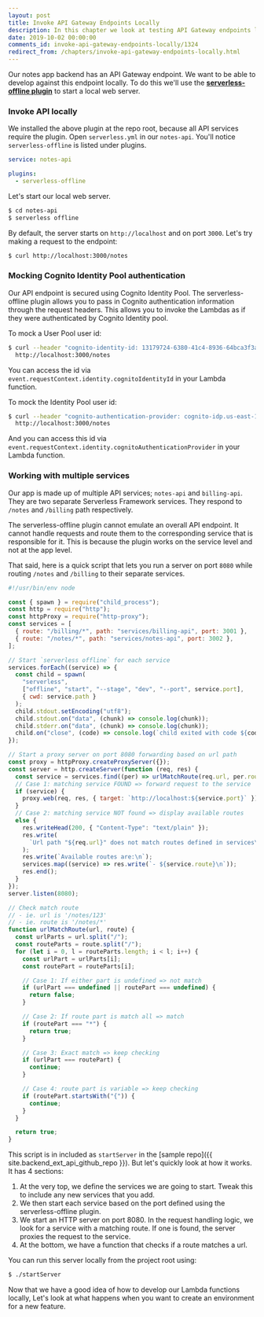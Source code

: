 ```yaml
---
layout: post
title: Invoke API Gateway Endpoints Locally
description: In this chapter we look at testing API Gateway endpoints locally in your serverless app. We also look at how to mock Cognito authentication info. We'll create a local web server for all the services in our monorepo app.
date: 2019-10-02 00:00:00
comments_id: invoke-api-gateway-endpoints-locally/1324
redirect_from: /chapters/invoke-api-gateway-endpoints-locally.html
---
```


Our notes app backend has an API Gateway endpoint. We want to be able to develop against this endpoint locally. To do this we'll use the [**serverless-offline plugin**](https://github.com/dherault/serverless-offline) to start a local web server.

### Invoke API locally

We installed the above plugin at the repo root, because all API services require the plugin. Open `serverless.yml` in our `notes-api`. You'll notice `serverless-offline` is listed under plugins.

```yaml
service: notes-api

plugins:
  - serverless-offline
```

Let's start our local web server.

```bash
$ cd notes-api
$ serverless offline
```

By default, the server starts on `http://localhost` and on port `3000`. Let's try making a request to the endpoint:

```bash
$ curl http://localhost:3000/notes
```

### Mocking Cognito Identity Pool authentication

Our API endpoint is secured using Cognito Identity Pool. The serverless-offline plugin allows you to pass in Cognito authentication information through the request headers. This allows you to invoke the Lambdas as if they were authenticated by Cognito Identity pool.

To mock a User Pool user id:

```bash
$ curl --header "cognito-identity-id: 13179724-6380-41c4-8936-64bca3f3a25b" \
  http://localhost:3000/notes
```

You can access the id via `event.requestContext.identity.cognitoIdentityId` in your Lambda function.

To mock the Identity Pool user id:

```bash
$ curl --header "cognito-authentication-provider: cognito-idp.us-east-1.amazonaws.com/us-east-1_Jw6lUuyG2,cognito-idp.us-east-1.amazonaws.com/us-east-1_Jw6lUuyG2:CognitoSignIn:5f24dbc9-d3ab-4bce-8d5f-eafaeced67ff" \
  http://localhost:3000/notes
```

And you can access this id via `event.requestContext.identity.cognitoAuthenticationProvider` in your Lambda function.

### Working with multiple services

Our app is made up of multiple API services; `notes-api` and `billing-api`. They are two separate Serverless Framework services. They respond to `/notes` and `/billing` path respectively.

The serverless-offline plugin cannot emulate an overall API endpoint. It cannot handle requests and route them to the corresponding service that is responsible for it. This is because the plugin works on the service level and not at the app level.

That said, here is a quick script that lets you run a server on port `8080` while routing `/notes` and `/billing` to their separate services.

```js
#!/usr/bin/env node

const { spawn } = require("child_process");
const http = require("http");
const httpProxy = require("http-proxy");
const services = [
  { route: "/billing/*", path: "services/billing-api", port: 3001 },
  { route: "/notes/*", path: "services/notes-api", port: 3002 },
];

// Start `serverless offline` for each service
services.forEach((service) => {
  const child = spawn(
    "serverless",
    ["offline", "start", "--stage", "dev", "--port", service.port],
    { cwd: service.path }
  );
  child.stdout.setEncoding("utf8");
  child.stdout.on("data", (chunk) => console.log(chunk));
  child.stderr.on("data", (chunk) => console.log(chunk));
  child.on("close", (code) => console.log(`child exited with code ${code}`));
});

// Start a proxy server on port 8080 forwarding based on url path
const proxy = httpProxy.createProxyServer({});
const server = http.createServer(function (req, res) {
  const service = services.find((per) => urlMatchRoute(req.url, per.route));
  // Case 1: matching service FOUND => forward request to the service
  if (service) {
    proxy.web(req, res, { target: `http://localhost:${service.port}` });
  }
  // Case 2: matching service NOT found => display available routes
  else {
    res.writeHead(200, { "Content-Type": "text/plain" });
    res.write(
      `Url path "${req.url}" does not match routes defined in services\n\n`
    );
    res.write(`Available routes are:\n`);
    services.map((service) => res.write(`- ${service.route}\n`));
    res.end();
  }
});
server.listen(8080);

// Check match route
// - ie. url is '/notes/123'
// - ie. route is '/notes/*'
function urlMatchRoute(url, route) {
  const urlParts = url.split("/");
  const routeParts = route.split("/");
  for (let i = 0, l = routeParts.length; i < l; i++) {
    const urlPart = urlParts[i];
    const routePart = routeParts[i];

    // Case 1: If either part is undefined => not match
    if (urlPart === undefined || routePart === undefined) {
      return false;
    }

    // Case 2: If route part is match all => match
    if (routePart === "*") {
      return true;
    }

    // Case 3: Exact match => keep checking
    if (urlPart === routePart) {
      continue;
    }

    // Case 4: route part is variable => keep checking
    if (routePart.startsWith("{")) {
      continue;
    }
  }

  return true;
}
```

This script is in included as `startServer` in the [sample repo]({{ site.backend_ext_api_github_repo }}). But let's quickly look at how it works. It has 4 sections:

1. At the very top, we define the services we are going to start. Tweak this to include any new services that you add.
2. We then start each service based on the port defined using the serverless-offline plugin.
3. We start an HTTP server on port 8080. In the request handling logic, we look for a service with a matching route. If one is found, the server proxies the request to the service.
4. At the bottom, we have a function that checks if a route matches a url.

You can run this server locally from the project root using:

```bash
$ ./startServer
```

Now that we have a good idea of how to develop our Lambda functions locally, Let's look at what happens when you want to create an environment for a new feature.
